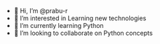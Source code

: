 - 👋 Hi, I’m @prabu-r
- 👀 I’m interested in Learning new technologies
- 🌱 I’m currently learning Python
- 💞️ I’m looking to collaborate on Python concepts

<!---
prabu-r/prabu-r is a ✨ special ✨ repository because its `README.md` (this file) appears on your GitHub profile.
You can click the Preview link to take a look at your changes.
--->
